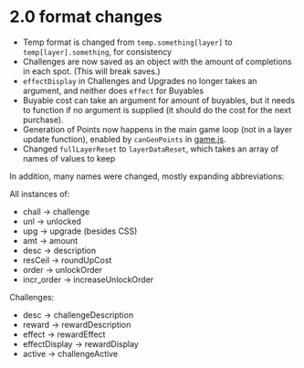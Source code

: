 # 2.0 format changes

- Temp format is changed from `temp.something[layer]` to `temp[layer].something`, for consistency
- Challenges are now saved as an object with the amount of completions in each spot. (This will break saves.)
- `effectDisplay` in Challenges and Upgrades no longer takes an argument, and neither does `effect` for Buyables
- Buyable cost can take an argument for amount of buyables, but it needs to function if no argument is supplied (it should do the cost for the next purchase).
- Generation of Points now happens in the main game loop (not in a layer update function), enabled by `canGenPoints` in [game.js](js/game.js).
- Changed `fullLayerReset` to `layerDataReset`, which takes an array of names of values to keep

In addition, many names were changed, mostly expanding abbreviations:

All instances of: 
- chall -> challenge
- unl -> unlocked
- upg -> upgrade (besides CSS)
- amt -> amount
- desc -> description
- resCeil -> roundUpCost
- order -> unlockOrder
- incr_order -> increaseUnlockOrder

Challenges:
- desc -> challengeDescription
- reward -> rewardDescription
- effect -> rewardEffect
- effectDisplay -> rewardDisplay
- active -> challengeActive
